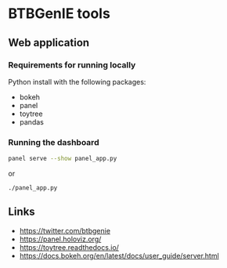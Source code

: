 # BTBGenIE tools

## Web application

### Requirements for running locally

Python install with the following packages:

* bokeh
* panel
* toytree
* pandas

### Running the dashboard

```bash
panel serve --show panel_app.py
```

or

```
./panel_app.py
```

## Links

* https://twitter.com/btbgenie
* https://panel.holoviz.org/
* https://toytree.readthedocs.io/
* https://docs.bokeh.org/en/latest/docs/user_guide/server.html
